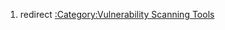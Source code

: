 1.  redirect [:Category:Vulnerability Scanning
    Tools](:Category:Vulnerability_Scanning_Tools "wikilink")